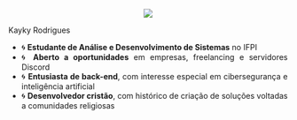 <p align="center">
  <img src="https://readme-typing-svg.herokuapp.com/?color=808080&size=35&center=true&vCenter=true&width=1000&lines=Eae+Meu+Bom+👋🏻" />
</p>

Kayky Rodrigues

<div align="justify">

- 🌀 **Estudante de Análise e Desenvolvimento de Sistemas** no IFPI  
- 🌀 **Aberto a oportunidades** em empresas, freelancing e servidores Discord  
- 🌀 **Entusiasta de back-end**, com interesse especial em cibersegurança e inteligência artificial
- 🌀 **Desenvolvedor cristão**, com histórico de criação de soluções voltadas a comunidades religiosas  
